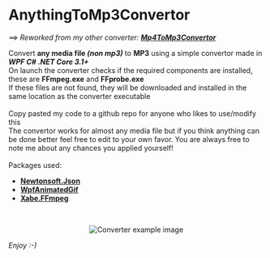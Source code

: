 # AnythingToMp3Convertor
*==> Reworked from my other converter: **<a href=https://github.com/ChrisVDB36/Mp4ToMp3Convertor>Mp4ToMp3Convertor</a>***

Convert **any media file *(non mp3)*** to **MP3** using a simple convertor made in ***WPF C# .NET Core 3.1+***<br />
On launch the converter checks if the required components are installed, these are **FFmpeg.exe** and **FFprobe.exe**<br />
If these files are not found, they will be downloaded and installed in the same location as the converter executable
<br />
<br />
Copy pasted my code to a github repo for anyone who likes to use/modify this<br />
The convertor works for almost any media file but if you think anything can be done better feel free to edit to your own favor. You are always free to note me about any chances you applied yourself!
<br />
<br />
Packages used:
 - **<a href=https://github.com/JamesNK/Newtonsoft.Json>Newtonsoft.Json</a>**
 - **<a href=https://github.com/XamlAnimatedGif/WpfAnimatedGif>WpfAnimatedGif</a>**
 - **<a href=https://github.com/tomaszzmuda/Xabe.FFmpeg>Xabe.FFmpeg</a>**
<br/>
<p align="center">
  <img src="https://user-images.githubusercontent.com/10036204/120969667-b9a52200-c76a-11eb-9209-65a8cbbcb8c1.png" alt="Converter example image"/>
</p>

*Enjoy :-)*
